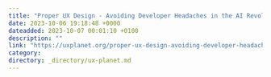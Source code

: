 ```yaml
---
title: "Proper UX Design - Avoiding Developer Headaches in the AI Revolution"
date: 2023-10-06 19:18:48 +0000
dateadded: 2023-10-07 00:01:10 +0100
description: ""
link: "https://uxplanet.org/proper-ux-design-avoiding-developer-headaches-in-the-ai-revolution-ea4b4ca15464?source=rss----819cc2aaeee0---4"
category:
directory: _directory/ux-planet.md
---
```

